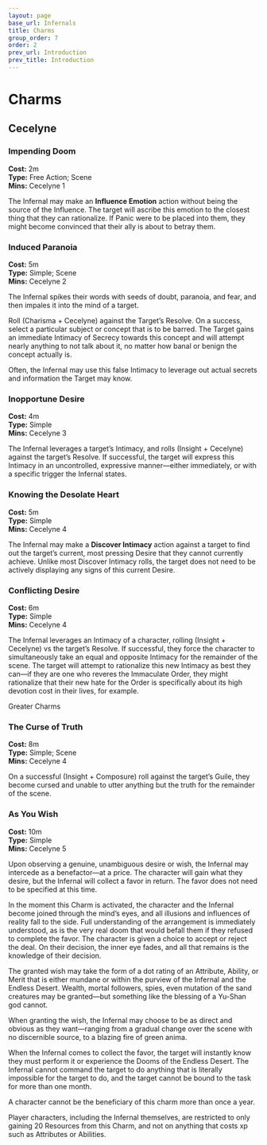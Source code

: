 ```yaml
---
layout: page
base_url: Infernals
title: Charms
group_order: 7
order: 2
prev_url: Introduction
prev_title: Introduction
---
```


Charms
======

Cecelyne
--------

### Impending Doom

**Cost:** 2m  
**Type:** Free Action; Scene  
**Mins:** Cecelyne 1

The Infernal may make an **Influence Emotion** action without being the
source of the Influence. The target will ascribe this emotion to the
closest thing that they can rationalize. If Panic were to be placed into
them, they might become convinced that their ally is about to betray
them.

### Induced Paranoia

**Cost:** 5m  
**Type:** Simple; Scene  
**Mins:** Cecelyne 2

The Infernal spikes their words with seeds of doubt, paranoia, and fear,
and then impales it into the mind of a target.

Roll (Charisma + Cecelyne) against the Target’s Resolve. On a success,
select a particular subject or concept that is to be barred. The Target
gains an immediate Intimacy of Secrecy towards this concept and will
attempt nearly anything to not talk about it, no matter how banal or
benign the concept actually is.

Often, the Infernal may use this false Intimacy to leverage out actual
secrets and information the Target may know.

### Inopportune Desire

**Cost:** 4m  
**Type:** Simple  
**Mins:** Cecelyne 3

The Infernal leverages a target’s Intimacy, and rolls (Insight +
Cecelyne) against the target’s Resolve. If successful, the target will
express this Intimacy in an uncontrolled, expressive manner—either
immediately, or with a specific trigger the Infernal states.

### Knowing the Desolate Heart

**Cost:** 5m  
**Type:** Simple  
**Mins:** Cecelyne 4

The Infernal may make a **Discover Intimacy** action against a target to
find out the target’s current, most pressing Desire that they cannot
currently achieve. Unlike most Discover Intimacy rolls, the target does
not need to be actively displaying any signs of this current Desire.

### Conflicting Desire

**Cost:** 6m  
**Type:** Simple  
**Mins:** Cecelyne 4

The Infernal leverages an Intimacy of a character, rolling (Insight +
Cecelyne) vs the target’s Resolve. If successful, they force the
character to simultaneously take an equal and opposite Intimacy for the
remainder of the scene. The target will attempt to rationalize this new
Intimacy as best they can—if they are one who reveres the Immaculate
Order, they might rationalize that their new hate for the Order is
specifically about its high devotion cost in their lives, for example.

<div class="greater_charm">Greater Charms</div>

### The Curse of Truth

**Cost:** 8m  
**Type:** Simple; Scene  
**Mins:** Cecelyne 4

On a successful (Insight + Composure) roll against the target’s Guile,
they become cursed and unable to utter anything but the truth for the
remainder of the scene.

### As You Wish

**Cost:** 10m  
**Type:** Simple  
**Mins:** Cecelyne 5

Upon observing a genuine, unambiguous desire or wish, the Infernal may
intercede as a benefactor—at a price. The character will gain what they
desire, but the Infernal will collect a favor in return. The favor does
not need to be specified at this time.

In the moment this Charm is activated, the character and the Infernal
become joined through the mind’s eyes, and all illusions and influences
of reality fall to the side. Full understanding of the arrangement is
immediately understood, as is the very real doom that would befall them
if they refused to complete the favor. The character is given a choice
to accept or reject the deal. On their decision, the inner eye fades,
and all that remains is the knowledge of their decision.

The granted wish may take the form of a dot rating of an Attribute,
Ability, or Merit that is either mundane or within the purview of the
Infernal and the Endless Desert. Wealth, mortal followers, spies, even
mutation of the sand creatures may be granted—but something like the
blessing of a Yu-Shan god cannot.

When granting the wish, the Infernal may choose to be as direct and
obvious as they want—ranging from a gradual change over the scene with
no discernible source, to a blazing fire of green anima.

When the Infernal comes to collect the favor, the target will instantly
know they must perform it or experience the Dooms of the Endless Desert.
The Infernal cannot command the target to do anything that is literally
impossible for the target to do, and the target cannot be bound to the
task for more than one month.

A character cannot be the beneficiary of this charm more than once a
year.

Player characters, including the Infernal themselves, are restricted to
only gaining 20 Resources from this Charm, and not on anything that
costs xp such as Attributes or Abilities.
